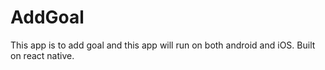 # AddGoal
This app is to add goal and this app will run on both android and iOS. Built on react native.
